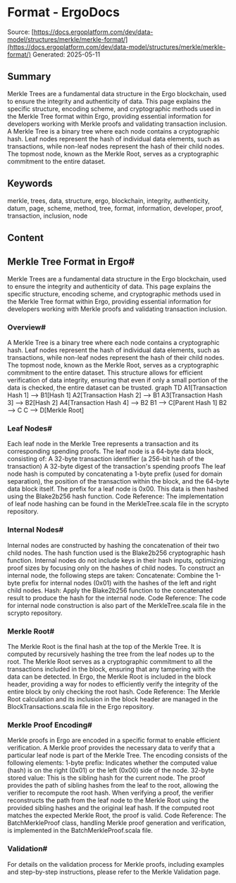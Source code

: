 # Format - ErgoDocs
Source: [https://docs.ergoplatform.com/dev/data-model/structures/merkle/merkle-format/](https://docs.ergoplatform.com/dev/data-model/structures/merkle/merkle-format/)
Generated: 2025-05-11

## Summary
Merkle Trees are a fundamental data structure in the Ergo blockchain, used to ensure the integrity and authenticity of data. This page explains the specific structure, encoding scheme, and cryptographic methods used in the Merkle Tree format within Ergo, providing essential information for developers working with Merkle proofs and validating transaction inclusion. A Merkle Tree is a binary tree where each node contains a cryptographic hash. Leaf nodes represent the hash of individual data elements, such as transactions, while non-leaf nodes represent the hash of their child nodes. The topmost node, known as the Merkle Root, serves as a cryptographic commitment to the entire dataset.

## Keywords
merkle, trees, data, structure, ergo, blockchain, integrity, authenticity, datum, page, scheme, method, tree, format, information, developer, proof, transaction, inclusion, node

## Content
## Merkle Tree Format in Ergo#
Merkle Trees are a fundamental data structure in the Ergo blockchain, used to ensure the integrity and authenticity of data. This page explains the specific structure, encoding scheme, and cryptographic methods used in the Merkle Tree format within Ergo, providing essential information for developers working with Merkle proofs and validating transaction inclusion.

### Overview#
A Merkle Tree is a binary tree where each node contains a cryptographic hash. Leaf nodes represent the hash of individual data elements, such as transactions, while non-leaf nodes represent the hash of their child nodes. The topmost node, known as the Merkle Root, serves as a cryptographic commitment to the entire dataset. This structure allows for efficient verification of data integrity, ensuring that even if only a small portion of the data is checked, the entire dataset can be trusted.
graph TD
    A1[Transaction Hash 1] --> B1[Hash 1]
    A2[Transaction Hash 2] --> B1
    A3[Transaction Hash 3] --> B2[Hash 2]
    A4[Transaction Hash 4] --> B2
    B1 --> C[Parent Hash 1]
    B2 --> C
    C --> D[Merkle Root]

### Leaf Nodes#
Each leaf node in the Merkle Tree represents a transaction and its corresponding spending proofs. The leaf node is a 64-byte data block, consisting of:
A 32-byte transaction identifier (a 256-bit hash of the transaction)
A 32-byte digest of the transaction's spending proofs
The leaf node hash is computed by concatenating a 1-byte prefix (used for domain separation), the position of the transaction within the block, and the 64-byte data block itself. The prefix for a leaf node is 0x00. This data is then hashed using the Blake2b256 hash function.
Code Reference: The implementation of leaf node hashing can be found in the MerkleTree.scala file in the scrypto repository.

### Internal Nodes#
Internal nodes are constructed by hashing the concatenation of their two child nodes. The hash function used is the Blake2b256 cryptographic hash function. Internal nodes do not include keys in their hash inputs, optimizing proof sizes by focusing only on the hashes of child nodes.
To construct an internal node, the following steps are taken:
Concatenate: Combine the 1-byte prefix for internal nodes (0x01) with the hashes of the left and right child nodes.
Hash: Apply the Blake2b256 function to the concatenated result to produce the hash for the internal node.
Code Reference:  The code for internal node construction is also part of the MerkleTree.scala file in the scrypto repository.

### Merkle Root#
The Merkle Root is the final hash at the top of the Merkle Tree. It is computed by recursively hashing the tree from the leaf nodes up to the root. The Merkle Root serves as a cryptographic commitment to all the transactions included in the block, ensuring that any tampering with the data can be detected.
In Ergo, the Merkle Root is included in the block header, providing a way for nodes to efficiently verify the integrity of the entire block by only checking the root hash.
Code Reference: The Merkle Root calculation and its inclusion in the block header are managed in the BlockTransactions.scala file in the Ergo repository.

### Merkle Proof Encoding#
Merkle proofs in Ergo are encoded in a specific format to enable efficient verification. A Merkle proof provides the necessary data to verify that a particular leaf node is part of the Merkle Tree.
The encoding consists of the following elements:
1-byte prefix: Indicates whether the computed value (hash) is on the right (0x01) or the left (0x00) side of the node.
32-byte stored value: This is the sibling hash for the current node. The proof provides the path of sibling hashes from the leaf to the root, allowing the verifier to recompute the root hash.
When verifying a proof, the verifier reconstructs the path from the leaf node to the Merkle Root using the provided sibling hashes and the original leaf hash. If the computed root matches the expected Merkle Root, the proof is valid.
Code Reference: The BatchMerkleProof class, handling Merkle proof generation and verification, is implemented in the BatchMerkleProof.scala file.

### Validation#
For details on the validation process for Merkle proofs, including examples and step-by-step instructions, please refer to the Merkle Validation page.
